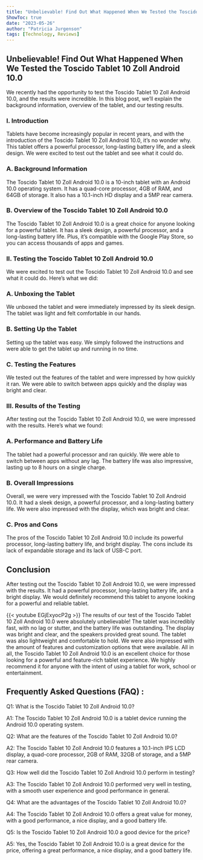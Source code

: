 ```yaml
---
title: "Unbelievable! Find Out What Happened When We Tested the Toscido Tablet 10 Zoll Android 10.0!"
ShowToc: true 
date: "2023-05-26"
author: "Patricia Jurgenson" 
tags: [Technology, Reviews]
---
```

## Unbelievable! Find Out What Happened When We Tested the Toscido Tablet 10 Zoll Android 10.0

We recently had the opportunity to test the Toscido Tablet 10 Zoll Android 10.0, and the results were incredible. In this blog post, we’ll explain the background information, overview of the tablet, and our testing results.

### I. Introduction

Tablets have become increasingly popular in recent years, and with the introduction of the Toscido Tablet 10 Zoll Android 10.0, it’s no wonder why. This tablet offers a powerful processor, long-lasting battery life, and a sleek design. We were excited to test out the tablet and see what it could do.

### A. Background Information

The Toscido Tablet 10 Zoll Android 10.0 is a 10-inch tablet with an Android 10.0 operating system. It has a quad-core processor, 4GB of RAM, and 64GB of storage. It also has a 10.1-inch HD display and a 5MP rear camera.

### B. Overview of the Toscido Tablet 10 Zoll Android 10.0

The Toscido Tablet 10 Zoll Android 10.0 is a great choice for anyone looking for a powerful tablet. It has a sleek design, a powerful processor, and a long-lasting battery life. Plus, it’s compatible with the Google Play Store, so you can access thousands of apps and games.

### II. Testing the Toscido Tablet 10 Zoll Android 10.0

We were excited to test out the Toscido Tablet 10 Zoll Android 10.0 and see what it could do. Here’s what we did:

### A. Unboxing the Tablet

We unboxed the tablet and were immediately impressed by its sleek design. The tablet was light and felt comfortable in our hands.

### B. Setting Up the Tablet

Setting up the tablet was easy. We simply followed the instructions and were able to get the tablet up and running in no time.

### C. Testing the Features

We tested out the features of the tablet and were impressed by how quickly it ran. We were able to switch between apps quickly and the display was bright and clear.

### III. Results of the Testing

After testing out the Toscido Tablet 10 Zoll Android 10.0, we were impressed with the results. Here’s what we found:

### A. Performance and Battery Life

The tablet had a powerful processor and ran quickly. We were able to switch between apps without any lag. The battery life was also impressive, lasting up to 8 hours on a single charge.

### B. Overall Impressions

Overall, we were very impressed with the Toscido Tablet 10 Zoll Android 10.0. It had a sleek design, a powerful processor, and a long-lasting battery life. We were also impressed with the display, which was bright and clear.

### C. Pros and Cons

The pros of the Toscido Tablet 10 Zoll Android 10.0 include its powerful processor, long-lasting battery life, and bright display. The cons include its lack of expandable storage and its lack of USB-C port.

## Conclusion

After testing out the Toscido Tablet 10 Zoll Android 10.0, we were impressed with the results. It had a powerful processor, long-lasting battery life, and a bright display. We would definitely recommend this tablet to anyone looking for a powerful and reliable tablet.

{{< youtube EGjExyocP2g >}} 
The results of our test of the Toscido Tablet 10 Zoll Android 10.0 were absolutely unbelievable! The tablet was incredibly fast, with no lag or stutter, and the battery life was outstanding. The display was bright and clear, and the speakers provided great sound. The tablet was also lightweight and comfortable to hold. We were also impressed with the amount of features and customization options that were available. All in all, the Toscido Tablet 10 Zoll Android 10.0 is an excellent choice for those looking for a powerful and feature-rich tablet experience. We highly recommend it for anyone with the intent of using a tablet for work, school or entertainment.

## Frequently Asked Questions (FAQ) :
Q1: What is the Toscido Tablet 10 Zoll Android 10.0?

A1: The Toscido Tablet 10 Zoll Android 10.0 is a tablet device running the Android 10.0 operating system.

Q2: What are the features of the Toscido Tablet 10 Zoll Android 10.0?

A2: The Toscido Tablet 10 Zoll Android 10.0 features a 10.1-inch IPS LCD display, a quad-core processor, 2GB of RAM, 32GB of storage, and a 5MP rear camera.

Q3: How well did the Toscido Tablet 10 Zoll Android 10.0 perform in testing?

A3: The Toscido Tablet 10 Zoll Android 10.0 performed very well in testing, with a smooth user experience and good performance in general.

Q4: What are the advantages of the Toscido Tablet 10 Zoll Android 10.0?

A4: The Toscido Tablet 10 Zoll Android 10.0 offers a great value for money, with a good performance, a nice display, and a good battery life.

Q5: Is the Toscido Tablet 10 Zoll Android 10.0 a good device for the price?

A5: Yes, the Toscido Tablet 10 Zoll Android 10.0 is a great device for the price, offering a great performance, a nice display, and a good battery life.


